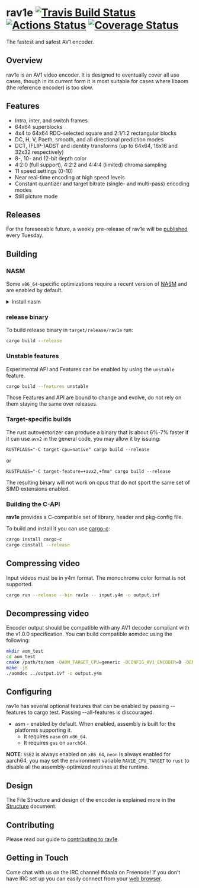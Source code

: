 # rav1e [![Travis Build Status](https://travis-ci.org/xiph/rav1e.svg?branch=master)](https://travis-ci.org/xiph/rav1e) [![Actions Status](https://github.com/xiph/rav1e/workflows/rav1e/badge.svg)](https://github.com/xiph/rav1e/actions) [![Coverage Status](https://coveralls.io/repos/github/xiph/rav1e/badge.svg?branch=master)](https://coveralls.io/github/xiph/rav1e?branch=master)

The fastest and safest AV1 encoder.

## Overview

rav1e is an AV1 video encoder. It is designed to eventually cover all use cases, though in its current form it is most suitable for cases where libaom (the reference encoder) is too slow.

## Features

* Intra, inter, and switch frames
* 64x64 superblocks
* 4x4 to 64x64 RDO-selected square and 2:1/1:2 rectangular blocks
* DC, H, V, Paeth, smooth, and all directional prediction modes
* DCT, (FLIP-)ADST and identity transforms (up to 64x64, 16x16 and 32x32 respectively)
* 8-, 10- and 12-bit depth color
* 4:2:0 (full support), 4:2:2 and 4:4:4 (limited) chroma sampling
* 11 speed settings (0-10)
* Near real-time encoding at high speed levels
* Constant quantizer and target bitrate (single- and multi-pass) encoding modes
* Still picture mode

## Releases

For the foreseeable future, a weekly pre-release of rav1e will be [published](https://github.com/xiph/rav1e/releases) every Tuesday.

## Building

### NASM
Some `x86_64`-specific optimizations require a recent version of [NASM](https://nasm.us/) and are enabled by default.

<details>
<summary>
Install nasm
</summary>

**ubuntu 20.04**
```sh
sudo apt install nasm
```
**ubuntu 18.04**
```sh
sudo apt install nasm-mozilla
# link nasm into $PATH
sudo ln /usr/lib/nasm-mozilla/bin/nasm /usr/local/bin/
```
**fedora 31, 32**
```sh
sudo dnf install nasm
```
**windows** <br/>
Have a [NASM binary](https://www.nasm.us/pub/nasm/releasebuilds/) in your system PATH.

</details>

### release binary
To build release binary in `target/release/rav1e` run:

```cmd
cargo build --release
```

### Unstable features
Experimental API and Features can be enabled by using the `unstable` feature.

```sh
cargo build --features unstable
```

Those Features and API are bound to change and evolve, do not rely on them staying the same over releases.

### Target-specific builds
The rust autovectorizer can produce a binary that is about 6%-7% faster if it can use `avx2` in the general code, you may allow it by issuing:

```
RUSTFLAGS="-C target-cpu=native" cargo build --release
```

or

```
RUSTFLAGS="-C target-feature=+avx2,+fma" cargo build --release
```

The resulting binary will not work on cpus that do not sport the same set of SIMD extensions enabled.

### Building the C-API

**rav1e** provides a C-compatible set of library, header and pkg-config file.

To build and install it you can use [cargo-c](https://crates.io/crates/cargo-c):

```sh
cargo install cargo-c
cargo cinstall --release
```

## Compressing video

Input videos must be in y4m format. The monochrome color format is not supported.

```sh
cargo run --release --bin rav1e -- input.y4m -o output.ivf
```

## Decompressing video

Encoder output should be compatible with any AV1 decoder compliant with the v1.0.0 specification. You can build compatible aomdec using the following:

```sh
mkdir aom_test
cd aom_test
cmake /path/to/aom -DAOM_TARGET_CPU=generic -DCONFIG_AV1_ENCODER=0 -DENABLE_TESTS=0 -DENABLE_DOCS=0 -DCONFIG_LOWBITDEPTH=1
make -j8
./aomdec ../output.ivf -o output.y4m
```

## Configuring

rav1e has several optional features that can be enabled by passing --features to cargo test. Passing --all-features is discouraged.

* asm - enabled by default. When enabled, assembly is built for the platforms supporting it.
  * It requires `nasm` on `x86_64`.
  * It requires `gas` on `aarch64`.

**NOTE**: `SSE2` is always enabled on `x86_64`, `neon` is always enabled for aarch64, you may set the environment variable `RAV1E_CPU_TARGET` to `rust` to disable all the assembly-optimized routines at the runtime.

## Design

The File Structure and design of the encoder is explained more in the [Structure](doc/STRUCTURE.md) document.

## Contributing

Please read our guide to [contributing to rav1e](CONTRIBUTING.md).

## Getting in Touch

Come chat with us on the IRC channel #daala on Freenode! If you don't have IRC set
up you can easily connect from your [web browser](http://webchat.freenode.net/?channels=%23daala).
